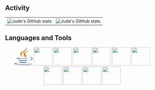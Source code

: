 ## Activity
<table>
    <tr>
     <td align="center"><img align="center" src="https://github-readme-stats.vercel.app/api?username=susaasus1&show_icons=true&include_all_commits=true&hide_border=true" alt="Jude's GitHub stats" /></td>
      <td rowspan="2" align="center"><img align="center" src="https://github-readme-stats.vercel.app/api/top-langs/?username=susaasus1&langs_count=8&layout=compact&hide_border=true" alt="Jude's GitHub stats" /></td>
    </tr>
</table>

## Languages and Tools

<div align="center">
<img src="https://github.com/gilbarbara/logos/blob/main/logos/java.svg?raw=true" height="60" width="60">
<img src="https://github.com/ghostdev-labs/ghostdev-labs/blob/main/logos/c++.png?raw=true" height="60" width="60">
<img src="https://github.com/ghostdev-labs/ghostdev-labs/blob/main/logos/python.png?raw=true" height="60" width="60">
<img src="https://github.com/ghostdev-labs/ghostdev-labs/blob/main/logos/JS.png?raw=true" height="60" width="60">
<img src="https://github.com/ghostdev-labs/ghostdev-labs/blob/main/logos/css.png?raw=true" height="60" width="60">
<img src="https://github.com/ghostdev-labs/ghostdev-labs/blob/main/logos/html.png?raw=true" height="60" width="60">
<img src="https://github.com/ghostdev-labs/ghostdev-labs/blob/main/logos/react.png?raw=true" height="60" width="60">
<img src="https://github.com/ghostdev-labs/ghostdev-labs/blob/main/logos/php.png?raw=true" height="60" width="60">
<img src="https://github.com/ghostdev-labs/ghostdev-labs/blob/main/logos/sql.png?raw=true" height="60" width="60">
<img src="https://github.com/ghostdev-labs/ghostdev-labs/blob/main/logos/postgres.png?raw=true" height="60" width="60">
<img src="https://github.com/ghostdev-labs/ghostdev-labs/blob/main/logos/git.png?raw=true" height="60" width="60">
</div>




